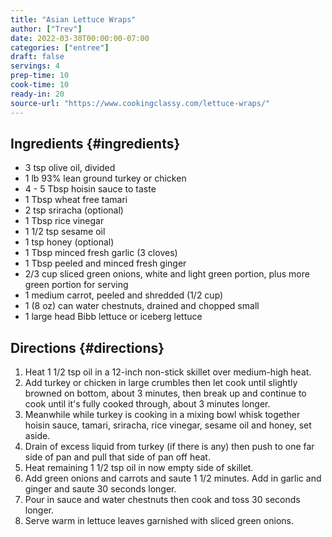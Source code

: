 ```yaml
---
title: "Asian Lettuce Wraps"
author: ["Trev"]
date: 2022-03-30T00:00:00-07:00
categories: ["entree"]
draft: false
servings: 4
prep-time: 10
cook-time: 10
ready-in: 20
source-url: "https://www.cookingclassy.com/lettuce-wraps/"
---
```


## Ingredients {#ingredients}

-   3 tsp olive oil, divided
-   1 lb 93% lean ground turkey or chicken
-   4 - 5 Tbsp hoisin sauce to taste
-   1 Tbsp wheat free tamari
-   2 tsp sriracha (optional)
-   1 Tbsp rice vinegar
-   1 1/2 tsp sesame oil
-   1 tsp honey (optional)
-   1 Tbsp minced fresh garlic (3 cloves)
-   1 Tbsp peeled and minced fresh ginger
-   2/3 cup sliced green onions, white and light green portion, plus more green portion for serving
-   1 medium carrot, peeled and shredded (1/2 cup)
-   1 (8 oz) can water chestnuts, drained and chopped small
-   1 large head Bibb lettuce or iceberg lettuce


## Directions {#directions}

1.  Heat 1 1/2 tsp oil in a 12-inch non-stick skillet over medium-high heat.
2.  Add turkey or chicken in large crumbles then let cook until slightly browned on bottom, about 3 minutes, then break up and continue to cook until it's fully cooked through, about 3 minutes longer.
3.  Meanwhile while turkey is cooking in a mixing bowl whisk together hoisin sauce, tamari, sriracha, rice vinegar, sesame oil and honey, set aside.
4.  Drain of excess liquid from turkey (if there is any) then push to one far side of pan and pull that side of pan off heat.
5.  Heat remaining 1 1/2 tsp oil in now empty side of skillet.
6.  Add green onions and carrots and saute 1 1/2 minutes. Add in garlic and ginger and saute 30 seconds longer.
7.  Pour in sauce and water chestnuts then cook and toss 30 seconds longer.
8.  Serve warm in lettuce leaves garnished with sliced green onions.